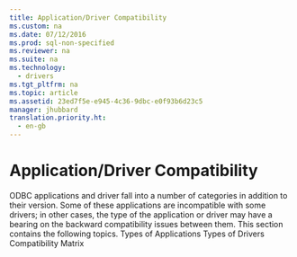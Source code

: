 ```yaml
---
title: Application/Driver Compatibility
ms.custom: na
ms.date: 07/12/2016
ms.prod: sql-non-specified
ms.reviewer: na
ms.suite: na
ms.technology: 
  - drivers
ms.tgt_pltfrm: na
ms.topic: article
ms.assetid: 23ed7f5e-e945-4c36-9dbc-e0f93b6d23c5
manager: jhubbard
translation.priority.ht: 
  - en-gb
---
```

# Application/Driver Compatibility
<?xml version="1.0" encoding="utf-8"?>
<developerConceptualDocument xmlns="http://ddue.schemas.microsoft.com/authoring/2003/5" xmlns:xlink="http://www.w3.org/1999/xlink" xmlns:xsi="http://www.w3.org/2001/XMLSchema-instance" xsi:schemaLocation="http://ddue.schemas.microsoft.com/authoring/2003/5 http://dduestorage.blob.core.windows.net/ddueschema/developer.xsd">
  <introduction>
    <para>ODBC applications and driver fall into a number of categories in addition to their version. Some of these applications are incompatible with some drivers; in other cases, the type of the application or driver may have a bearing on the backward compatibility issues between them.</para>
    <para>This section contains the following topics.  </para>
    <list class="bullet">
      <listItem>
        <para>             <legacyLink xlink:href="d346a64e-a32c-4153-a40f-5b53c2f57ef2">Types of Applications</legacyLink>           </para>
      </listItem>
      <listItem>
        <para>             <legacyLink xlink:href="864c53c1-b68a-48b6-b6bc-5ecb520bb9dc">Types of Drivers</legacyLink>           </para>
      </listItem>
      <listItem>
        <para>             <legacyLink xlink:href="0690b463-15a1-48fa-9d0b-9cc9e5bf7fc6">Compatibility Matrix</legacyLink>           </para>
      </listItem>
    </list>
  </introduction>
  <relatedTopics />
</developerConceptualDocument>